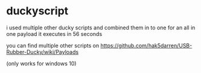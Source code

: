 # duckyscript

i used multiple other ducky scripts and combined them in to one for an all in one payload
it executes in 56 seconds



you can find multiple other scripts on https://github.com/hak5darren/USB-Rubber-Ducky/wiki/Payloads

(only works for windows 10)

